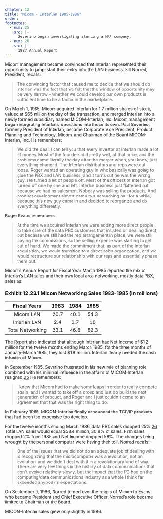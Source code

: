 ```yaml
---
chapter: 12
title: "Micom - Interlan 1985-1986"
order: 
footnotes:
  - num: 25
    src: |-
      Severino began investigating starting a MAP company. 
  - num: 26
    src: |-
      1987 Annual Report 
---
```


Micom management became convinced that Interlan represented their opportunity to jump-start their entry into the LAN business. Bill Norred, President, recalls:

>The convincing factor that caused me to decide that we should do Interlan was the fact that we felt that the window of opportunity may be very narrow - whether we could develop our own products in sufficient time to be a factor in the marketplace.

On March 1, 1985, Micom acquired Interlan for 1.7 million shares of stock, valued at $65 million the day of the transaction, and merged Interlan into a newly formed subsidiary named MICOM-Interlan, Inc. Micom management began integrating Interlan’s operations into those its own. Paul Severino, formerly President of Interlan, became Corporate Vice President, Product Planning and Technology, Micom, and Chairman of the Board MICOM-Interlan, Inc. He remembers:

>We did the deal. I can tell you that every investor at Interlan made a lot of money. Most of the founders did pretty well, at that price, and the problems came literally the day after the merger when, you know, just everything changed. The Interlan distributors and reps were cut loose. Roger wanted an operating guy in who basically was going to glue the PBX and LAN business, and it turns out he was the wrong guy. He turned a lot of people off. Most of the officers of Interlan got turned off one by one and left. Interlan business just flattened out because we had no salesmen. Nobody was selling the products. And product development almost came to a screeching halt for a while, because this new guy came in and decided to reorganize and do everything differently.

Roger Evans remembers:

>At the time we acquired Interlan we were adding more direct people to take care of the data PBX customers that insisted on dealing direct, but because we still had the rep arrangement in place, we were still paying the commissions, so the selling expense was starting to get out of hand. We made the commitment that, as part of the Interlan acquisition, we would transition to a direct sales organization, and we would restructure our relationship with our reps and essentially phase them out.

Micom’s Annual Report for Fiscal Year March 1985 reported the mix of Interlan’s LAN sales and their own local area networking, mostly data PBX, sales as:

### Exhibit 12.23.1 Micom Networking Sales 1983-1985 (In millions)

**Fiscal Years**|**1983**|**1984**|**1985**
:-----:|:-----:|:-----:|:-----:
Micom LAN|20.7|40.1|54.3
Interlan LAN|2.4|6.7|18
Total Networking|23.1|46.8|82.3

The Report also indicated that although Interlan had Net Income of $1.2 million for the twelve months ending March 1985, for the three months of January-March 1985, they lost $1.8 million. Interlan dearly needed the cash infusion of Micom.

In September 1985, Severino frustrated in his new role of planning role combined with his minimal influence in the affairs of MICOM-Interlan resigned.<a name="fnloc25" href="#fn25">25</a> He remembers:

>I knew that Micom had to make some leaps in order to really compete again, and I wanted to take off a group and just go build the next generation of product, and Roger and I just couldn't come to an agreement that that was the right thing to do.

In February 1986, MICOM-Interlan finally announced the TCP/IP products that had been too expensive too develop.

For the twelve months ending March 1986, data PBX sales dropped 25%.<a name="fnloc26" href="#fn26">26</a> Total LAN sales would equal $58.4 million, 30.8% of sales. Firm sales dropped 2% from 1985 and Net Income dropped 58%. The changes being wrought by the personal computer were having their toil. Norred recalls:

>One of the issues that we did not do an adequate job of dealing with is recognizing that the microcomputer was a revolution, not an evolution, and we didn't deal with it in a revolutionary kind of way. There are very few things in the history of data communications that don't evolve relatively slowly, but the impact that the PC had on the computing/data communications industry as a whole I think far exceeded anybody's expectations.

On September 9, 1986, Norred turned over the reigns of Micom to Evans who became President and Chief Executive Officer. Norred’s role became limited to Chairman of the Board.

MICOM-Interlan sales grew only slightly in 1986.
